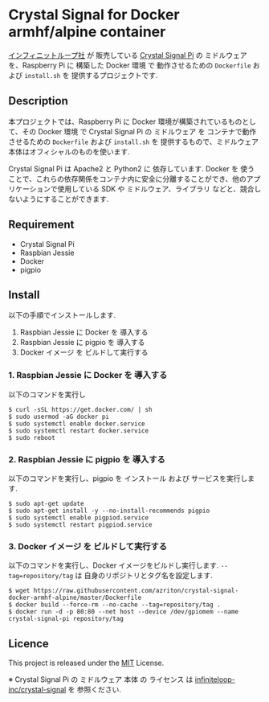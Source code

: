 # Crystal Signal for Docker armhf/alpine container

[インフィニットループ社](https://www.infiniteloop.co.jp) が 販売している [Crystal Signal Pi](http://crystal-signal.com) の ミドルウェア を、Raspberry Pi に 構築した Docker 環境 で 動作させるための `Dockerfile` および `install.sh` を 提供するプロジェクトです.


## Description
本プロジェクトでは、Raspberry Pi に Docker 環境が構築されているものとして、その Docker 環境 で Crystal Signal Pi の ミドルウェア を コンテナで動作させるための `Dockerfile` および `install.sh` を 提供するもので、ミドルウェア本体はオフィシャルのものを使います.

Crystal Signal Pi は Apache2 と Python2 に 依存しています. Docker を 使うことで、これらの依存関係をコンテナ内に安全に分離することができ、他のアプリケーションで使用している SDK や ミドルウェア、ライブラリ などと、競合しないようにすることができます.


## Requirement
- Crystal Signal Pi
- Raspbian Jessie
- Docker
- pigpio


## Install
以下の手順でインストールします.
1. Raspbian Jessie に Docker を 導入する
2. Raspbian Jessie に pigpio を 導入する
3. Docker イメージ を ビルドして実行する

### 1. Raspbian Jessie に Docker を 導入する
以下のコマンドを実行し
```shell-session
$ curl -sSL https://get.docker.com/ | sh
$ sudo usermod -aG docker pi
$ sudo systemctl enable docker.service
$ sudo systemctl restart docker.service
$ sudo reboot
```

### 2. Raspbian Jessie に pigpio を 導入する
以下のコマンドを実行し、pigpio を インストール および サービスを実行します.
```shell-session
$ sudo apt-get update
$ sudo apt-get install -y --no-install-recommends pigpio
$ sudo systemctl enable pigpiod.service
$ sudo systemctl restart pigpiod.service
```

### 3. Docker イメージ を ビルドして実行する
以下のコマンドを実行し、Docker イメージをビルドし実行します.
`--tag=repository/tag` は 自身のリポジトリとタグ名を設定します.
```shell-session
$ wget https://raw.githubusercontent.com/azriton/crystal-signal-docker-armhf-alpine/master/Dockerfile
$ docker build --force-rm --no-cache --tag=repository/tag .
$ docker run -d -p 80:80 --net host --device /dev/gpiomem --name crystal-signal-pi repository/tag
```


## Licence
This project is released under the [MIT](https://github.com/azriton/slack-oauth-helper/blob/master/LICENSE) License.

※ Crystal Signal Pi の ミドルウェア 本体 の ライセンス は [infiniteloop-inc/crystal-signal](https://github.com/infiniteloop-inc/crystal-signal) を 参照ください.
